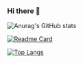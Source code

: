 ### Hi there 👋

![Anurag's GitHub stats](https://github-readme-stats.vercel.app/api?username=liudih&theme=outrun&show_icons=true&locale=cn)
  
[![Readme Card](https://github-readme-stats.vercel.app/api/pin/?username=liudih&repo=blog&theme=omni)](https://github.com/anuraghazra/github-readme-stats)



[![Top Langs](https://github-readme-stats.vercel.app/api/top-langs/?username=liudih&layout=compact)](https://github.com/anuraghazra/github-readme-stats)



<!--
**liudih/liudih** is a ✨ _special_ ✨ repository because its `README.md` (this file) appears on your GitHub profile.

Here are some ideas to get you started:

- 🔭 I’m currently working on ...
- 🌱 I’m currently learning ...
- 👯 I’m looking to collaborate on ...
- 🤔 I’m looking for help with ...
- 💬 Ask me about ...
- 📫 How to reach me: ...
- 😄 Pronouns: ...
- ⚡ Fun fact: ...
-->

